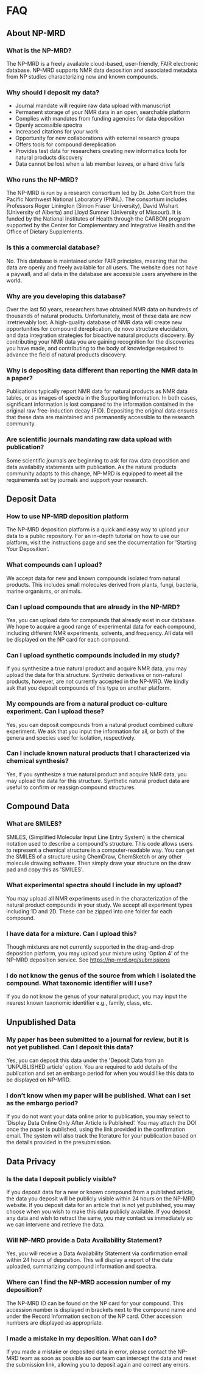 # FAQ

## About NP-MRD 

### What is the NP-MRD?

The NP-MRD is a freely available cloud-based, user-friendly, FAIR electronic database. NP-MRD supports NMR data deposition and associated metadata from NP studies characterizing new and known compounds. 

### Why should I deposit my data?

- Journal mandate will require raw data upload with manuscript 
- Permanent storage of your NMR data in an open, searchable platform
- Complies with mandates from funding agencies for data deposition
- Openly accessible spectra
- Increased citations for your work
- Opportunity for new collaborations with external research groups
- Offers tools for compound dereplication
- Provides test data for researchers creating new informatics tools for natural products discovery
- Data cannot be lost when a lab member leaves, or a hard drive fails

### Who runs the NP-MRD?

The NP-MRD is run by a research consortium led by Dr. John Cort from the Pacific Northwest National Laboratory (PNNL). The consortium includes Professors Roger Linington (Simon Fraser University), David Wishart (University of Alberta) and Lloyd Sumner (University of Missouri). It is funded by the National Institutes of Health through the CARBON program supported by the Center for Complementary and Integrative Health and the Office of Dietary Supplements. 

### Is this a commercial database?

No. This database is maintained under FAIR principles, meaning that the data are openly and freely available for all users. The website does not have a paywall, and all data in the database are accessible users anywhere in the world.

### Why are you developing this database? 

Over the last 50 years, researchers have obtained NMR data on hundreds of thousands of natural products. Unfortunately, most of these data are now irretrievably lost. A high-quality database of NMR data will create new opportunities for compound dereplication, de novo structure elucidation, and data integration strategies for bioactive natural products discovery. By contributing your NMR data you are gaining recognition for the discoveries you have made, and contributing to the body of knowledge required to advance the field of natural products discovery.

### Why is depositing data different than reporting the NMR data in a paper?

Publications typically report NMR data for natural products as NMR data tables, or as images of spectra in the Supporting Information. In both cases, significant information is lost compared to the information contained in the original raw free-induction decay (FID). Depositing the original data ensures that these data are maintained and permanently accessible to the research community.

### Are scientific journals mandating raw data upload with publication?

Some scientific journals are beginning to ask for raw data deposition and data availabilty statements with publication. As the natural products community adapts to this change, NP-MRD is equipped to meet all the requirements set by journals and support your research. 

## Deposit Data

### How to use NP-MRD deposition platform

The NP-MRD deposition platform is a quick and easy way to upload your data to a public repository. For an in-depth tutorial on how to use our platform, visit the instructions page and see the documentation for 'Starting Your Deposition'.

### What compounds can I upload?

We accept data for new and known compounds isolated from natural products. This includes small molecules derived from plants, fungi, bacteria, marine organisms, or animals. 

### Can I upload compounds that are already in the NP-MRD?

Yes, you can upload data for compounds that already exist in our database. We hope to acquire a good range of experimental data for each compound, including different NMR experiments, solvents, and frequency. All data will be displayed on the NP card for each compound.

### Can I upload synthetic compounds included in my study?

If you synthesize a true natural product and acquire NMR data, you may upload the data for this structure. Synthetic derivatives or non-natural products, however, are not currently accepted in the NP-MRD. We kindly ask that you deposit compounds of this type on another platform.  

### My compounds are from a natural product co-culture experiment. Can I upload these?

Yes, you can deposit compounds from a natural product combined culture experiment. We ask that you input the information for all, or both of the genera and species used for isolation, respectively. 

### Can I include known natural products that I characterized via chemical synthesis? 

Yes, if you synthesize a true natural product and acquire NMR data, you may upload the data for this structure. Synthetic natural product data are useful to confirm or reassign compound structures.

## Compound Data 

### What are SMILES?

SMILES, (Simplified Molecular Input Line Entry System) is the chemical notation used to describe a compound's structure. This code allows users to represent a chemical structure in a computer-readable way. 
You can get the SMILES of a structure using ChemDraw, ChemSketch or any other molecule drawing software. Then simply draw your structure on the draw pad and copy this as 'SMILES'. 

### What experimental spectra should I include in my upload?

You may upload all NMR experiments used in the characterization of the natural product compounds in your study. We accept all experiment types including 1D and 2D. These can be zipped into one folder for each compound.

### I have data for a mixture. Can I upload this?

Though mixtures are not currently supported in the drag-and-drop deposition platform, you may upload your mixture using ‘Option 4’ of the NP-MRD deposition service. See https://np-mrd.org/submissions

### I do not know the genus of the source from which I isolated the compound. What taxonomic identifier will I use?

If you do not know the genus of your natural product, you may input the nearest known taxonomic identifier e.g., family, class, etc. 

## Unpublished Data

### My paper has been submitted to a journal for review, but it is not yet published. Can I deposit this data?

Yes, you can deposit this data under the 'Deposit Data from an ‘UNPUBLISHED article’ option. You are required to add details of the publication and set an embargo period for when you would like this data to be displayed on NP-MRD. 

### I don’t know when my paper will be published. What can I set as the embargo period?

If you do not want your data online prior to publication, you may select to ‘Display Data Online Only After Article is Published’. You may attach the DOI once the paper is published, using the link provided in the confirmation email. The system will also track the literature for your publication based on the details provided in the presubmission.

## Data Privacy 

### Is the data I deposit publicly visible?

If you deposit data for a new or known compound from a published article, the data you deposit will be publicly visible within 24 hours on the NP-MRD website. 
If you deposit data for an article that is not yet published, you may choose when you wish to make this data publicly available. 
If you deposit any data and wish to retract the same, you may contact us immediately so we can intervene and retrieve the data.

### Will NP-MRD provide a Data Availability Statement?

Yes, you will receive a Data Availability Statement via confirmation email within 24 hours of deposition. This will display a report of the data uploaded, summarizing compound information and spectra.

### Where can I find the NP-MRD accession number of my deposition?

The NP-MRD ID can be found on the NP card for your compound. This accession number is displayed in brackets next to the compound name and under the Record Information section of the NP card. Other accession numbers are displayed as appropriate.  

### I made a mistake in my deposition. What can I do?

If you made a mistake or deposited data in error, please contact the NP-MRD team as soon as possible so our team can intercept the data and reset the submission link, allowing you to deposit again and correct any errors. 
